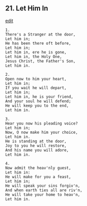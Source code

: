 
## 21.  Let Him In
[edit](https://docs.google.com/document/d/1ao8yPlskh1kAEsQTfHsfu7V1ek9tHV3e/edit?mode=html)



    1.
    There's a Stranger at the door, 
    Let him in;
    He has been there oft before, 
    Let him in;
    Let him in, ere he is gone,
    Let him in, the Holy One,
    Jesus Christ, the Father's Son, 
    Let him in.

    2.
    Open now to him your heart,
    Let him in;
    If you wait he will depart,
    Let him in;
    Let him in, he is your friend,
    And your soul he will defend;
    He will keep you to the end, 
    Let him in.

    3.
    Hear you now his pleading voice?
    Let him in;
    Now, O now make him your choice,
    Let him in.
    He is standing at the door,
    Joy to you he will restore,
    And his name you will adore,
    Let him in.

    4.
    Now admit the heav'nly guest,
    Let him in:
    He will make for you a feast,
    Let him in;
    He will speak your sins forgiv'n,
    And when earth ties all are riv'n,
    He will take your home to heav'n,
    Let him in.
